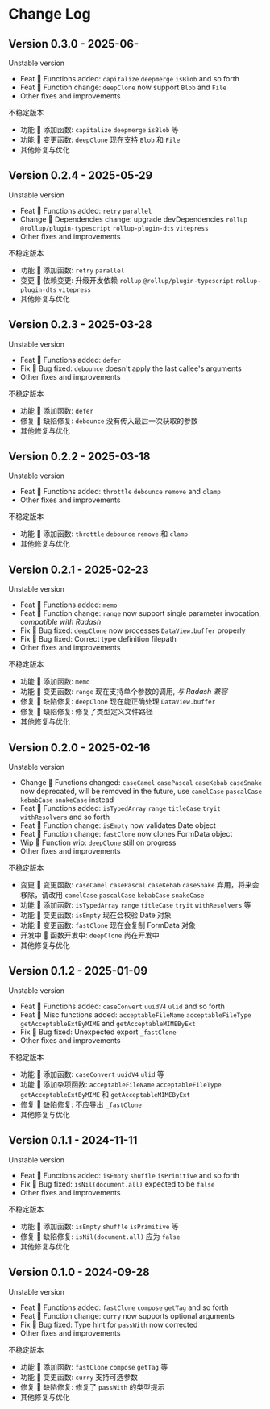 # Change Log

## Version 0.3.0 - 2025-06-

Unstable version

- Feat 🥥 Functions added: `capitalize` `deepmerge` `isBlob` and so forth
- Feat 🥥 Function change: `deepClone` now support `Blob` and `File`
- Other fixes and improvements

不稳定版本

- 功能 🥥 添加函数: `capitalize` `deepmerge` `isBlob` 等
- 功能 🥥 变更函数: `deepClone` 现在支持 `Blob` 和 `File`
- 其他修复与优化

## Version 0.2.4 - 2025-05-29

Unstable version

- Feat 🥥 Functions added: `retry` `parallel`
- Change 🥟 Dependencies change: upgrade devDependencies `rollup` `@rollup/plugin-typescript` `rollup-plugin-dts` `vitepress`
- Other fixes and improvements

不稳定版本

- 功能 🥥 添加函数: `retry` `parallel`
- 变更 🥟 依赖变更: 升级开发依赖 `rollup` `@rollup/plugin-typescript` `rollup-plugin-dts` `vitepress`
- 其他修复与优化

## Version 0.2.3 - 2025-03-28

Unstable version

- Feat 🥥 Functions added: `defer`
- Fix 🥕 Bug fixed: `debounce` doesn't apply the last callee's arguments
- Other fixes and improvements

不稳定版本

- 功能 🥥 添加函数: `defer`
- 修复 🥕 缺陷修复: `debounce` 没有传入最后一次获取的参数
- 其他修复与优化

## Version 0.2.2 - 2025-03-18

Unstable version

- Feat 🥥 Functions added: `throttle` `debounce` `remove` and `clamp`
- Other fixes and improvements

不稳定版本

- 功能 🥥 添加函数: `throttle` `debounce` `remove` 和 `clamp`
- 其他修复与优化

## Version 0.2.1 - 2025-02-23

Unstable version

- Feat 🥥 Functions added: `memo`
- Feat 🥥 Function change: `range` now support single parameter invocation, *compatible with Radash*
- Fix 🥕 Bug fixed: `deepClone` now processes `DataView.buffer` properly
- Fix 🥕 Bug fixed: Correct type definition filepath
- Other fixes and improvements

不稳定版本

- 功能 🥥 添加函数: `memo`
- 功能 🥥 变更函数: `range` 现在支持单个参数的调用, *与 Radash 兼容*
- 修复 🥕 缺陷修复: `deepClone` 现在能正确处理 `DataView.buffer`
- 修复 🥕 缺陷修复: 修复了类型定义文件路径
- 其他修复与优化

## Version 0.2.0 - 2025-02-16

Unstable version

- Change 🥟 Functions changed: `caseCamel` `casePascal` `caseKebab` `caseSnake` now deprecated, will be removed in the future, use `camelCase` `pascalCase` `kebabCase` `snakeCase` instead
- Feat 🥥 Functions added: `isTypedArray` `range` `titleCase` `tryit` `withResolvers` and so forth
- Feat 🥥 Function change: `isEmpty` now validates Date object
- Feat 🥥 Function change: `fastClone` now clones FormData object
- Wip 🍉 Function wip: `deepClone` still on progress
- Other fixes and improvements

不稳定版本

- 变更 🥟 变更函数: `caseCamel` `casePascal` `caseKebab` `caseSnake` 弃用，将来会移除，请改用 `camelCase` `pascalCase` `kebabCase` `snakeCase`
- 功能 🥥 添加函数: `isTypedArray` `range` `titleCase` `tryit` `withResolvers` 等
- 功能 🥥 变更函数: `isEmpty` 现在会校验 Date 对象
- 功能 🥥 变更函数: `fastClone` 现在会复制 FormData 对象
- 开发中 🍉 函数开发中: `deepClone` 尚在开发中
- 其他修复与优化

## Version 0.1.2 - 2025-01-09

Unstable version

- Feat 🥥 Functions added: `caseConvert` `uuidV4` `ulid` and so forth
- Feat 🥥 Misc functions added: `acceptableFileName` `acceptableFileType` `getAcceptableExtByMIME` and `getAcceptableMIMEByExt`
- Fix 🥕 Bug fixed: Unexpected export `_fastClone`
- Other fixes and improvements

不稳定版本

- 功能 🥥 添加函数: `caseConvert` `uuidV4` `ulid` 等
- 功能 🥥 添加杂项函数: `acceptableFileName` `acceptableFileType` `getAcceptableExtByMIME` 和 `getAcceptableMIMEByExt`
- 修复 🥕 缺陷修复: 不应导出 `_fastClone`
- 其他修复与优化

## Version 0.1.1 - 2024-11-11

Unstable version

- Feat 🥥 Functions added: `isEmpty` `shuffle` `isPrimitive` and so forth
- Fix 🥕 Bug fixed: `isNil(document.all)` expected to be `false`
- Other fixes and improvements

不稳定版本

- 功能 🥥 添加函数: `isEmpty` `shuffle` `isPrimitive` 等
- 修复 🥕 缺陷修复: `isNil(document.all)` 应为 `false`
- 其他修复与优化

## Version 0.1.0 - 2024-09-28

Unstable version

- Feat 🥥 Functions added: `fastClone` `compose` `getTag` and so forth
- Feat 🥥 Function change: `curry` now supports optional arguments
- Fix 🥕 Bug fixed: Type hint for `passWith` now corrected
- Other fixes and improvements

不稳定版本

- 功能 🥥 添加函数: `fastClone` `compose` `getTag` 等
- 功能 🥥 变更函数: `curry` 支持可选参数
- 修复 🥕 缺陷修复: 修复了 `passWith` 的类型提示
- 其他修复与优化
